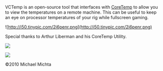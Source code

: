 VCTemp is an open-source tool that interfaces with [CoreTemp](http://www.alcpu.com/CoreTemp/) to allow you to view the temperatures on a remote machine. This can be useful to keep an eye on processor temperatures of your rig while fullscreen gaming.

![http://i50.tinypic.com/2i6penr.png](http://i50.tinypic.com/2i6penr.png)


Special thanks to Arthur Liberman and his CoreTemp Utility.

[![](http://www.gnu.org/graphics/gplv3-127x51.png)](http://www.gnu.org/licenses/gpl.html)

[![](https://www.paypal.com/en_US/i/btn/btn_donate_SM.gif)](https://www.paypal.com/cgi-bin/webscr?cmd=_donations&business=quacklyzzz%40msn%2ecom&lc=US&item_name=MichtaTools&currency_code=USD&bn=PP%2dDonationsBF%3abtn_donate_SM%2egif%3aNonHosted)

©2010 Michael Michta